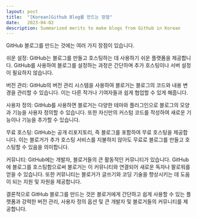 ```yaml
---
layout: post
title:  "[Korean]Github Blog를 만드는 장점"
date:   2023-04-02
description: Summarized merits to make blogs from Github in Korean
---
```


GitHub 블로그를 만드는 것에는 여러 가지 장점이 있습니다.

쉬운 설정: GitHub는 블로그를 만들고 호스팅하는 데 사용하기 쉬운 플랫폼을 제공합니다. GitHub를 사용하여 블로그를 설정하는 과정은 간단하며 추가 호스팅이나 서버 설정이 필요하지 않습니다.

버전 관리: GitHub의 버전 관리 시스템을 사용하여 블로거는 블로그의 코드와 내용 변경을 관리할 수 있습니다. 이는 다른 작가나 기여자들과 쉽게 협업할 수 있게 해줍니다.

사용자 정의: GitHub를 사용하면 블로거는 다양한 테마와 플러그인으로 블로그의 모양과 기능을 사용자 정의할 수 있습니다. 또한 자신만의 커스텀 코드를 작성하여 새로운 기능이나 기능을 추가할 수 있습니다.

무료 호스팅: GitHub는 공개 리포지토리, 즉 블로그를 포함하여 무료 호스팅을 제공합니다. 이는 블로거가 추가 호스팅 서비스를 지불하지 않아도 무료로 블로그를 만들고 호스팅할 수 있음을 의미합니다.

커뮤니티: GitHub에는 개발자, 블로거들의 큰 활동적인 커뮤니티가 있습니다. GitHub에 블로그를 호스팅함으로써 블로거는 이 커뮤니티와 연결되어 새로운 독자나 팔로워를 얻을 수 있습니다. 또한 커뮤니티는 블로거가 글쓰기와 코딩 기술을 향상시키는 데 도움이 되는 지원 및 자원을 제공합니다.

결론적으로 GitHub 블로그를 만드는 것은 블로거에게 간단하고 쉽게 사용할 수 있는 플랫폼과 강력한 버전 관리, 사용자 정의 옵션 및 큰 개발자 및 블로거들의 커뮤니티를 제공합니다.

